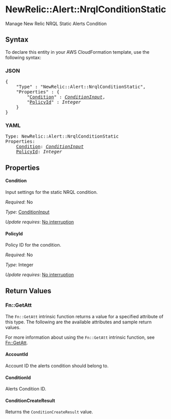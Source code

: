 # NewRelic::Alert::NrqlConditionStatic

Manage New Relic NRQL Static Alerts Condition

## Syntax

To declare this entity in your AWS CloudFormation template, use the following syntax:

### JSON

<pre>
{
    "Type" : "NewRelic::Alert::NrqlConditionStatic",
    "Properties" : {
        "<a href="#condition" title="Condition">Condition</a>" : <i><a href="conditioninput.md">ConditionInput</a></i>,
        "<a href="#policyid" title="PolicyId">PolicyId</a>" : <i>Integer</i>
    }
}
</pre>

### YAML

<pre>
Type: NewRelic::Alert::NrqlConditionStatic
Properties:
    <a href="#condition" title="Condition">Condition</a>: <i><a href="conditioninput.md">ConditionInput</a></i>
    <a href="#policyid" title="PolicyId">PolicyId</a>: <i>Integer</i>
</pre>

## Properties

#### Condition

Input settings for the static NRQL condition.

_Required_: No

_Type_: <a href="conditioninput.md">ConditionInput</a>

_Update requires_: [No interruption](https://docs.aws.amazon.com/AWSCloudFormation/latest/UserGuide/using-cfn-updating-stacks-update-behaviors.html#update-no-interrupt)

#### PolicyId

Policy ID for the condition.

_Required_: No

_Type_: Integer

_Update requires_: [No interruption](https://docs.aws.amazon.com/AWSCloudFormation/latest/UserGuide/using-cfn-updating-stacks-update-behaviors.html#update-no-interrupt)

## Return Values

### Fn::GetAtt

The `Fn::GetAtt` intrinsic function returns a value for a specified attribute of this type. The following are the available attributes and sample return values.

For more information about using the `Fn::GetAtt` intrinsic function, see [Fn::GetAtt](https://docs.aws.amazon.com/AWSCloudFormation/latest/UserGuide/intrinsic-function-reference-getatt.html).

#### AccountId

Account ID the alerts condition should belong to.

#### ConditionId

Alerts Condition ID.

#### ConditionCreateResult

Returns the <code>ConditionCreateResult</code> value.

